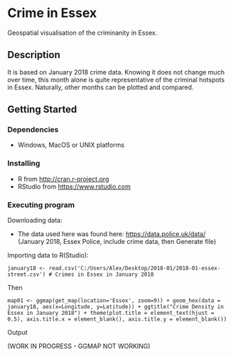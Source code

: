 # Crime in Essex

Geospatial visualisation of the criminanity in Essex.

## Description

It is based on January 2018 crime data. Knowing it does not change much over time, this month alone is quite representative of the criminal hotspots in Essex. Naturally, other months can be plotted and compared.

## Getting Started

### Dependencies

* Windows, MacOS or UNIX platforms

### Installing

* R from http://cran.r-project.org
* RStudio from https://www.rstudio.com

### Executing program

Downloading data:
* The data used here was found here: https://data.police.uk/data/ (January 2018, Essex Police, include crime data, then Generate file)

Importing data to R(Studio):

```
january18 <- read.csv('C:/Users/Alex/Desktop/2018-01/2018-01-essex-street.csv') # Crimes in Essex in January 2018
```

Then

```
map01 <- ggmap(get_map(location='Essex', zoom=9)) + geom_hex(data = january18, aes(x=Longitude, y=Latitude)) + ggtitle("Crime Density in Essex in January 2018") + theme(plot.title = element_text(hjust = 0.5), axis.title.x = element_blank(), axis.title.y = element_blank())
```
Output

(WORK IN PROGRESS - GGMAP NOT WORKING)

